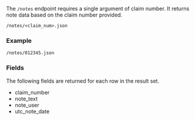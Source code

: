 The `/notes` endpoint requires a single argument of claim number. It returns note data based on the claim number provided.
```
/notes/<claim_num>.json
```
### Example
```
/notes/012345.json
```
### Fields
The following fields are returned for each row in the result set.
* claim_number
* note_text
* note_user
* utc_note_date
